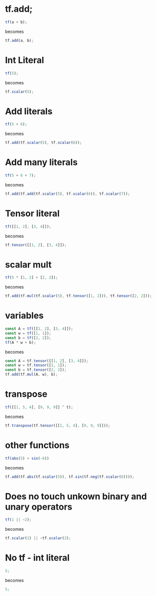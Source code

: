 # tf.add;

```javascript
tf(a + b);
```

becomes

```javascript
tf.add(a, b);
```

# Int Literal

```javascript
tf(5);
```

becomes

```javascript
tf.scalar(5);
```

# Add literals

```javascript
tf(5 + 6);
```

becomes

```javascript
tf.add(tf.scalar(5), tf.scalar(6));
```

# Add many literals

```javascript
tf(5 + 6 + 7);
```

becomes

```javascript
tf.add(tf.add(tf.scalar(5), tf.scalar(6)), tf.scalar(7));
```

# Tensor literal

```javascript
tf([[1, 2], [3, 4]]);
```

becomes

```javascript
tf.tensor([[1, 2], [3, 4]]);
```

# scalar mult

```javascript
tf(5 * [1, 2] + [2, 2]);
```

becomes

```javascript
tf.add(tf.mul(tf.scalar(5), tf.tensor([1, 2])), tf.tensor([2, 2]));
```

# variables

```javascript
const A = tf([[1, 2], [3, 4]]);
const w = tf([1, 1]);
const b = tf([2, 2]);
tf(A * w + b);
```

becomes

```javascript
const A = tf.tensor([[1, 2], [3, 4]]);
const w = tf.tensor([1, 1]);
const b = tf.tensor([2, 2]);
tf.add(tf.mul(A, w), b);
```

# transpose

```javascript
tf([[1, 5, 4], [9, 9, 9]] ^ t);
```

becomes

```javascript
tf.transpose(tf.tensor([[1, 5, 4], [9, 9, 9]]));
```

# other functions

```javascript
tf(abs(5) + sin(-6))
```

becomes

```javascript
tf.add(tf.abs(tf.scalar(5)), tf.sin(tf.neg(tf.scalar(6))));
```

# Does no touch unkown binary and unary operators

```javascript
tf(1 || ~2);
```

becomes

```javascript
tf.scalar(1) || ~tf.scalar(2);
```

# No tf - int literal

```javascript
5;
```

becomes

```javascript
5;
```